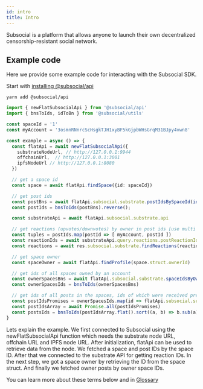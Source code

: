 ```yaml
---
id: intro
title: Intro
---
```

Subsocial is a platform that allows anyone to launch their own decentralized censorship-resistant
social network.

## Example code

Here we provide some example code for interacting with the Subsocial SDK.

Start with [installing @subsocial/api](docs/sdk/overview/installation)

```
yarn add @subsocial/api
```

```typescript
import { newFlatSubsocialApi } from '@subsocial/api'
import { bnsToIds, idToBn } from '@subsocial/utils'

const spaceId = '1'
const myAccount = '3osmnRNnrcScHsgkTJH1xyBF5kGjpbWHsGrqM31BJpy4vwn8'

const example = async () => {
  const flatApi = await newFlatSubsocialApi({
    substrateNodeUrl, // http://127.0.0.1:9944
    offchainUrl,  // http://127.0.0.1:3001
    ipfsNodeUrl // http://127.0.0.1:8080
  })

  // get a space id
  const space = await flatApi.findSpace({id: spaceId})

  // get post ids
  const postBns = await flatApi.subsocial.substrate.postIdsBySpaceId(idToBn(spaceId))
  const postIds = bnsToIds(postBns).reverse();

  const substrateApi = await flatApi.subsocial.substrate.api

  // get reactions (upvotes/downvotes) by owner in post ids [use multi request from blockchain]
  const tuples = postIds.map(postId => [ myAccount, postId ])
  const reactionIds = await substrateApi.query.reactions.postReactionIdByAccount.multi(tuples)
  const reactions = await res.subsocial.substrate.findReactions(reactionIds as ReactionId[])

  // get space owner
  const spaceOwner = await flatApi.findProfile(space.struct.ownerId)

  // get ids of all spaces owned by an account
  const ownerSpacesBns = await flatApi.subsocial.substrate.spaceIdsByOwner(space.struct.ownerId)
  const ownerSpacesIds = bnsToIds(ownerSpacesBns)

  // get ids of all posts in the spaces, ids of which were received previously
  const postIdsPromises = ownerSpacesIds.map(id => flatApi.subsocial.substrate.postIdsBySpaceId(idToBn(id)))
  const postIdsArray = await Promise.all(postIdsPromises)
  const postsIds = bnsToIds(postIdsArray.flat().sort((a, b) => b.sub(a).toNumber()))
}
```

Lets explain the example. We first connected to Subsocial using the newFlatSubsocialApi function which
needs the substrate node URL, offchain URL and IPFS node URL. After initialization, flatApi can be
used to retrieve data from the node. We fetched a space and post IDs by the space ID. After that we
connected to the substrate API for getting reaction IDs. In the next step, we got a space owner by
retrieving the ID from the space struct. And finally we fetched owner posts by owner space IDs. 

You can learn more about these terms below and in [Glossary](/docs/glossary/overview)
